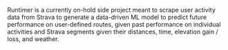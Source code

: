 Runtimer is a currently on-hold side project meant to scrape 
user activity data from Strava to generate a data-driven ML model
to predict future performance on user-defined routes, given 
past performance on individual activities and Strava segments
given their distances, time, elevation gain / loss, and weather.


